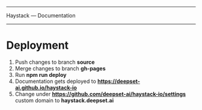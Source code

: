 *******************************************************
Haystack — Documentation
*******************************************************


Deployment
============

1. Push changes to branch **source**
2. Merge changes to branch **gh-pages**
3. Run **npm run deploy**
4. Documentation gets deployed to **https://deepset-ai.github.io/haystack-io**
5. Change under **https://github.com/deepset-ai/haystack-io/settings** custom domain to **haystack.deepset.ai**
